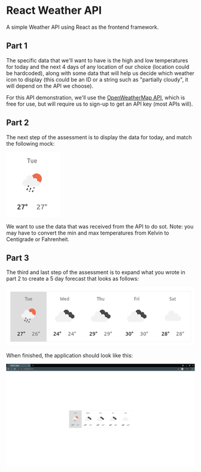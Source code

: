 # React Weather API

A simple Weather API using React as the frontend framework.

## Part 1

The specific data that we'll want to have is the high and low temperatures for today and the next 4 days of any location of our choice (location could be hardcoded), along with some data that will help us decide which weather icon to display (this could be an ID or a string such as "partially cloudy", it will depend on the API we choose).

For this API demonstration, we'll use the [OpenWeatherMap API](https://openweathermap.org/api), which is free for use, but will require us to sign-up to get an API key (most APIs will).

## Part 2

The next step of the assessment is to display the data for today, and match the following mock:

![Tuesday](public/images/weather.png)

We want to use the data that was received from the API to do sot. Note: you may have to convert the min and max temperatures from Kelvin to Centigrade or Fahrenheit.

## Part 3

The third and last step of the assessment is to expand what you wrote in part 2 to create a 5 day forecast that looks as follows:

![Week](public/images/weather2.png)

When finished, the application should look like this:

![Final](public/images/weather3.png)
